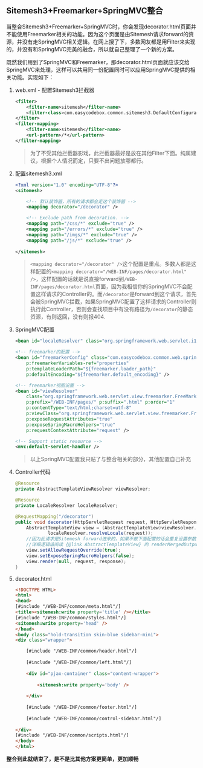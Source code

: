 ## Sitemesh3+Freemarker+SpringMVC整合

当整合Sitemesh3+Freemarker+SpringMVC时，你会发现decorator.html页面并不能使用Freemarker相关的功能。因为这个页面是由Sitemesh请求forward的资源，并没有走SpringMVC相关逻辑。在网上搜了下，多数网友都是用Filter来实现的，并没有和SpringMVC完美的融合，所以就自己整理了一个新的方案。  

既然我们用到了SpringMVC和Freemarker，那decorator.html页面就应该交给SpringMVC来处理，这样可以共用同一份配置同时可以应用SpringMVC提供的相关功能。实现如下：

1. web.xml - 配置Sitemesh3拦截器

	```xml
	<filter>
		<filter-name>sitemesh</filter-name>
		<filter-class>com.easycodebox.common.sitemesh3.DefaultConfigurableSiteMeshFilter</filter-class>
	</filter>
	<filter-mapping>
		<filter-name>sitemesh</filter-name>
		<url-pattern>/*</url-pattern>
	</filter-mapping>
	```

	> 为了不受其他拦截器影戏，此拦截器最好是放在其他Filter下面。纯属建议，根据个人情况而定，只要不出问题放哪都行。

2. 配置sitemesh3.xml

	```xml
	<?xml version="1.0" encoding="UTF-8"?>
	<sitemesh>
	
		<!-- 默认装饰器，所有的请求都会走这个装饰器 -->
		<mapping decorator="/decorator" />
	
		<!-- Exclude path from decoration. -->
		<mapping path="/css/*" exclude="true" />
		<mapping path="/errors/*" exclude="true" />
		<mapping path="/imgs/*" exclude="true" />
		<mapping path="/js/*" exclude="true" />
		
	</sitemesh>
	```
	
	> `<mapping decorator="/decorator" />`这个配置是重点。多数人都是这样配置的`<mapping decorator="/WEB-INF/pages/decorator.html" />`，这样配置的话就是说直接forward到`/WEB-INF/pages/decorator.html`页面，因为我相信你的SpringMVC不会配置这样请求的Controller的。而`/decorator`是forward到这个请求，首先会被SpringMVC拦截，如果SpringMVC配置了这样请求的Controller则执行此Controller，否则会查找项目中有没有路径为`/decorator`的静态资源，有则返回，没有则报404.

3. SpringMVC配置
	
	```xml
	<bean id="localeResolver" class="org.springframework.web.servlet.i18n.AcceptHeaderLocaleResolver" />

	<!-- freemarker的配置 -->
	<bean id="freemarkerConfig" class="com.easycodebox.common.web.springmvc.FreeMarkerConfigurer"
		p:freemarkerVariables-ref="properties"
		p:templateLoaderPath="${freemarker.loader_path}"
		p:defaultEncoding="${freemarker.default_encoding}" />

	<!-- freemarker视图设置 -->
	<bean id="viewResolver"
		class="org.springframework.web.servlet.view.freemarker.FreeMarkerViewResolver"
		p:prefix="/WEB-INF/pages/" p:suffix=".html" p:order="1"
		p:contentType="text/html;charset=utf-8"
		p:viewClass="org.springframework.web.servlet.view.freemarker.FreeMarkerView"
		p:exposeRequestAttributes="true"
		p:exposeSpringMacroHelpers="true"
		p:requestContextAttribute="request" />
	
	<!-- Support static resource -->
	<mvc:default-servlet-handler />
	```	
	
	> 以上SpringMVC配置我只贴了与整合相关的部分，其他配置自己补充

4. Controller代码

	```java
	@Resource
	private AbstractTemplateViewResolver viewResolver;
	
	@Resource
	private LocaleResolver localeResolver;

	@RequestMapping("/decorator")
	public void decorator(HttpServletRequest request, HttpServletResponse response) throws Exception {
		AbstractTemplateView view = (AbstractTemplateView)viewResolver.resolveViewName("decorator", 
				localeResolver.resolveLocale(request));
		//因为此请求是Sitemesh forward进来的，如果不做下面配置的话会重复设置参数，而Spring MVC碰到重复参数名会抛异常
		//详细逻辑请阅读 {@link AbstractTemplateView} 的 renderMergedOutputModel方法
		view.setAllowRequestOverride(true);
		view.setExposeSpringMacroHelpers(false);
		view.render(null, request, response);
	}
	```

5. decorator.html

	```html
	<!DOCTYPE HTML>
	<html>
	<head>
	[#include "/WEB-INF/common/meta.html"/]
	<title><sitemesh:write property='title' /></title>
	[#include "/WEB-INF/common/styles.html"/]
	<sitemesh:write property='head' />
	</head>
	<body class="hold-transition skin-blue sidebar-mini">
	<div class="wrapper">
	
		[#include "/WEB-INF/common/header.html"/]
		
		[#include "/WEB-INF/common/left.html"/]
		
		<div id="pjax-container" class="content-wrapper">
			
			<sitemesh:write property='body' />
			
		</div>
		
		[#include "/WEB-INF/common/footer.html"/]
		
		[#include "/WEB-INF/common/control-sidebar.html"/]
		
	</div>
	[#include "/WEB-INF/common/scripts.html"/]
	</body>
	</html>
	```

**整合到此就结束了，是不是比其他方案更简单，更加顺畅**